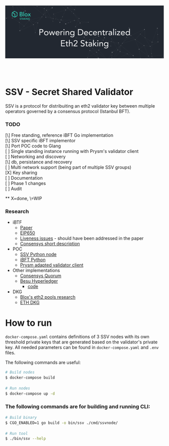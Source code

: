 [<img src="./internals/img/bloxstaking_header_image.png" >](https://www.bloxstaking.com/)

<br>
<br>

# SSV - Secret Shared Validator

SSV is a protocol for distribuiting an eth2 validator key between multiple operators governed by a consensus protocol (Istanbul BFT).

### TODO
[\\] Free standing, reference iBFT Go implementation\
[\\] SSV specific iBFT implementor\
[\\] Port POC code to Glang\
[ ] Single standing instance running with Prysm's validator client\
[ ] Networking and discovery\
[\\] db, persistance and recovery\
[ ] Multi network support (being part of multiple SSV groups)\
[X] Key sharing\
[ ] Documentation\
[ ] Phase 1 changes\
[ ] Audit

** X=done, \\=WIP


### Research

- iBTF
    - [Paper](https://arxiv.org/pdf/2002.03613.pdf)
    - [EIP650](https://github.com/ethereum/EIPs/issues/650)
    - [Liveness issues](https://github.com/ConsenSys/quorum/issues/305) - should have been addressed in the paper
    - [Consensys short description](https://docs.goquorum.consensys.net/en/stable/Concepts/Consensus/IBFT/)
- POC
    - [SSV Python node](https://github.com/dankrad/python-ssv)
    - [iBFT Python](https://github.com/dankrad/python-ibft)
    - [Prysm adapted validator client](https://github.com/alonmuroch/prysm/tree/ssv)
- Other implementations
    - [Consensys Quorum](https://github.com/ConsenSys/quorum)   
    - [Besu Hyperledger](https://besu.hyperledger.org/en/stable/HowTo/Configure/Consensus-Protocols/IBFT/)
        - [code]( https://github.com/hyperledger/besu/tree/master/consensus/ibft)
- DKG
    - [Blox's eth2 pools research](https://github.com/bloxapp/eth2-staking-pools-research)
    - [ETH DKG](https://github.com/PhilippSchindler/ethdkg)

     
# How to run

`docker-compose.yaml` contains definitions of 3 SSV nodes with its own threshold private keys that are generated based on the 
validator's private key. All needed parameters can be found in `docker-compose.yaml` and `.env` files.

The following commands are useful:

```bash 
# Build nodes
$ docker-compose build

# Run nodes
$ docker-compose up -d
```

### The following commands are for building and running CLI:

```bash
# Build binary
$ CGO_ENABLED=1 go build -o bin/ssv ./cmd/ssvnode/

# Run tool
$ ./bin/ssv --help
```
